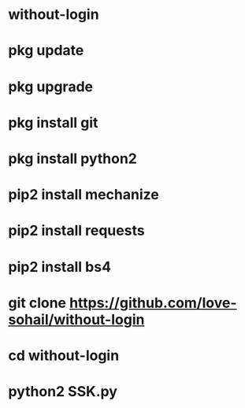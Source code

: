 # without-login

# pkg update

# pkg upgrade

# pkg install git

# pkg install python2

# pip2 install mechanize

# pip2 install requests

# pip2 install bs4

# git clone https://github.com/love-sohail/without-login

# cd without-login

# python2 SSK.py

